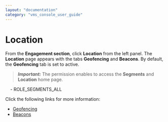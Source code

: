 ```yaml
---
layout: "documentation"
category: "vms_console_user_guide"
---
```

                            


Location
========

From the **Engagement section**, click **Location** from the left panel. The **Location** page appears with the tabs **Geofencing** and **Beacons**. By default, the **Geofencing** tab is set to active.

> **_Important:_** The permission enables to access the **Segments** and **Location** home page.  
  
    - ROLE\_SEGMENTS\_ALL  

Click the following links for more information:

*   [Geofencing](Geofencing.html)
*   [Beacons](Beacons.html)
